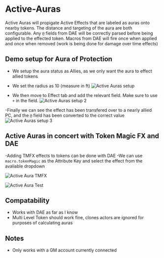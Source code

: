 # Active-Auras

Active Auras will propigate Active Effects that are labeled as auras onto nearby tokens. 
The distance and targeting of the aura are both configurable.
Any ```@``` fields from DAE will be correctly parsed before being applied to the effected token.
Macros from DAE will fire once when applied and once when removed (work is being done for damage over time effects)

## Demo setup for Aura of Protection
- We setup the aura status as Allies, as we only want the aura to effect allied tokens
- We set the radius as 10 (measure in ft)
![Active Auras setup](https://github.com/kandashi/Active-Auras/blob/main/Images/Aura%20of%20protection.PNG)

- We then move to Effect tab and add the relevant field. Make sure to use `+` in the field. 
![Active Auras setup 2](https://github.com/kandashi/Active-Auras/blob/main/Images/Aura%20of%20protection%202.PNG)

-Finally we can see the effect has been transfered over to a nearly allied PC, and the `@` field has been converted to the correct value
![Active Auras setup 3](https://github.com/kandashi/Active-Auras/blob/main/Images/Aura%20of%20protection%203.PNG)

## Active Auras in concert with Token Magic FX and DAE
-Adding TMFX effects to tokens can be done with DAE
-We can use `macro.tokenMagic` as the Attribute Key and select the effect from the avaliable dropdown

![Active Aura TMFX](https://github.com/kandashi/Active-Auras/blob/main/Images/Active%20Auras%20TMFX.PNG)

![Active Aura Test](https://github.com/kandashi/Active-Auras/blob/main/Images/ActiveAuras%20test2.gif)


## Compatability
- Works with DAE as far as I know
- Multi Level Token should work fine, clones actors are ignored for purposes of calculating auras


## Notes
- Only works with a GM account currently connected
